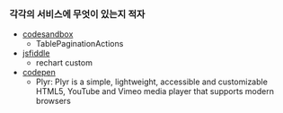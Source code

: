 ### 각각의 서비스에 무엇이 있는지 적자

- [codesandbox](https://codesandbox.io/dashboard/home)
  - TablePaginationActions
- [jsfiddle](https://jsfiddle.net/user/fiddles/all/)
  - rechart custom
- [codepen](https://codepen.io/dashboard/)
  - Plyr: Plyr is a simple, lightweight, accessible and customizable HTML5, YouTube and Vimeo media player that supports modern browsers